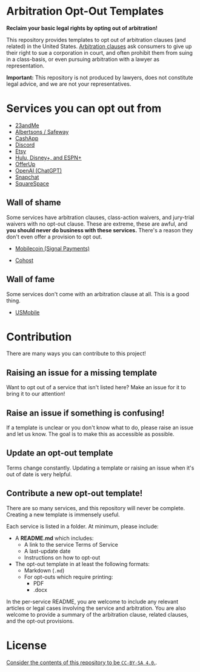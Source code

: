 Arbitration Opt-Out Templates
===

**Reclaim your basic legal rights by opting out of arbitration!**

This repository provides templates to opt out of arbitration clauses (and related) in the United States. [Arbitration clauses](https://en.wikipedia.org/wiki/Arbitration_in_the_United_States#Arbitration_clauses) ask consumers to give up their right to sue a corporation in court, and often prohibit them from suing in a class-basis, or even pursuing arbitration with a lawyer as representation.

**Important:** This repository is not produced by lawyers, does not constitute legal advice, and we are not your representatives.

# Services you can opt out from

- [23andMe](/23andMe)
- [Albertsons / Safeway](/Albertsons)
- [CashApp](/CashApp)
- [Discord](/Discord)
- [Etsy](/Etsy)
- [Hulu, Disney+, and ESPN+](/DisneyPlus)
- [OfferUp](/OfferUp)
- [OpenAI (ChatGPT)](/OpenAI_ChatGPT)
- [Snapchat](/Snapchat)
- [SquareSpace](/Squarespace/)


## Wall of shame

Some services have arbitration clauses, class-action waivers, and jury-trial waivers with no opt-out clause. These are extreme, these are awful, and **you should never do business with these services.** There's a reason they don't even offer a provision to opt out.

- [Mobilecoin (Signal Payments)](https://mobilecoin.com/terms-of-use.html)

- [Cohost](https://cohost.org/rc/content/tos)

## Wall of fame

Some services don't come with an arbitration clause at all. This is a good thing.

- [USMobile](https://www.usmobile.com/terms)

# Contribution

There are many ways you can contribute to this project!

## Raising an issue for a missing template

Want to opt out of a service that isn't listed here? Make an issue for it to bring it to our attention!

## Raise an issue if something is confusing!

If a template is unclear or you don't know what to do, please raise an issue and let us know. The goal is to make this as accessible as possible.

## Update an opt-out template

Terms change constantly. Updating a template or raising an issue when it's out of date is very helpful.

## Contribute a new opt-out template!

There are so many services, and this repository will never be complete. Creating a new template is immensely useful.

Each service is listed in a folder. At minimum, please include:

- A **README.md** which includes:
  - A link to the service Terms of Service
  - A last-update date
  - Instructions on how to opt-out
- The opt-out template in at least the following formats:
  - Markdown (`.md`)
  - For opt-outs which require printing:
    - PDF
    - .docx

In the per-service README, you are welcome to include any relevant articles or legal cases involving the service and arbitration. You are also welcome to provide a summary of the arbitration clause, related clauses, and the opt-out provisions.

# License

[Consider the contents of this repository to be `CC-BY-SA 4.0`.](https://creativecommons.org/licenses/by-sa/4.0/).
